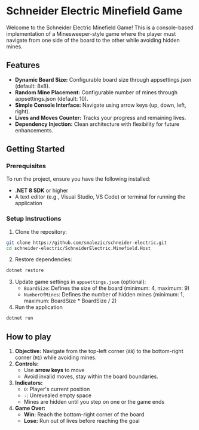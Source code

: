 # Schneider Electric Minefield Game
Welcome to the Schneider Electric Minefield Game! This is a console-based implementation of a Minesweeper-style game where the player must navigate from one side of the board to the other while avoiding hidden mines.

## Features
- **Dynamic Board Size:** Configurable board size through appsettings.json (default: 8x8).
- **Random Mine Placement:** Configurable number of mines through appsettings.json (default: 10).
- **Simple Console Interface:** Navigate using arrow keys (up, down, left, right).
- **Lives and Moves Counter:** Tracks your progress and remaining lives.
- **Dependency Injection:** Clean architecture with flexibility for future enhancements.

## Getting Started
### Prerequisites
To run the project, ensure you have the following installed:
- **.NET 8 SDK** or higher
- A text editor (e.g., Visual Studio, VS Code) or terminal for running the application

### Setup Instructions
1. Clone the repository:
```bash
git clone https://github.com/smalezic/schneider-electric.git
cd schneider-electric/SchneiderElectric.Minefield.Host
```
2. Restore dependencies:
```bash
dotnet restore
```
3. Update game settings in `appsettings.json` (optional):
   - `BoardSize`: Defines the size of the board (minimum: 4, maximum: 9)
   - `NumberOfMines`: Defines the number of hidden mines (minimum: 1, maximum: BoardSize * BoardSize / 2)
4. Run the application
```bash
dotnet run
```

## How to play
1. **Objective:** Navigate from the top-left corner (`A8`) to the bottom-right corner (`H1`) while avoiding mines.
2. **Controls:**
   - Use **arrow keys** to move
   - Avoid invalid moves, stay within the board boundaries.
3. **Indicators:**
   - `O`: Player's current position
   - `-`: Unrevealed empty space
   - Mines are hidden until you step on one or the game ends
4. **Game Over:**
   - **Win:** Reach the bottom-right corner of the board
   - **Lose:** Run out of lives before reaching the goal
